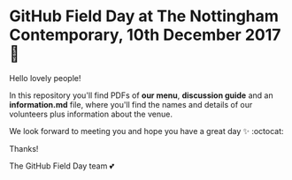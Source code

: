 # GitHub Field Day at The Nottingham Contemporary, 10th December 2017 :tada: 

Hello lovely people! 

In this repository you'll find PDFs of **our menu**, **discussion guide** and an **information.md** file, where you'll find the names and details of our volunteers plus information about the venue. 
 
We look forward to meeting you and hope you have a great day :sparkles: :octocat: 

Thanks! 

The GitHub Field Day team :two_hearts:
